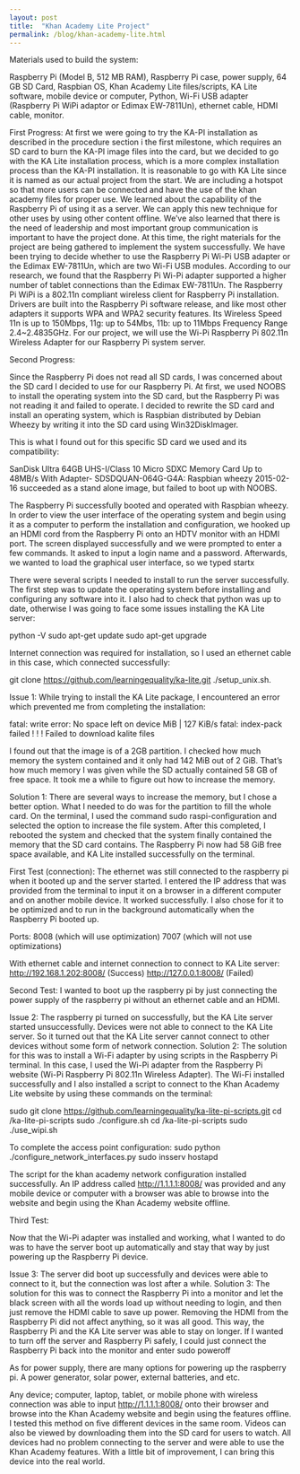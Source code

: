 ```yaml
---
layout: post
title:  "Khan Academy Lite Project"
permalink: /blog/khan-academy-lite.html
---
```


Materials used to build the system:

Raspberry Pi (Model B, 512 MB RAM), Raspberry Pi case, power supply, 64 GB SD Card, Raspbian OS, Khan Academy Lite files/scripts, KA Lite software, mobile device or computer, Python, Wi-Fi USB adapter (Raspberry Pi WiPi adaptor or Edimax EW-7811Un), ethernet cable, HDMI cable, monitor.


First Progress:
At first we were going to try the KA-PI installation as described in the procedure section i the first milestone, which requires an SD card to burn the KA-PI image files into the card, but we decided to go with the KA Lite installation process, which is a more complex installation process than the KA-PI installation. It is reasonable to go with KA Lite since it is named as our actual project from the start. We are including a hotspot so that more users can be connected and have the use of the khan academy files for proper use. We learned about the capability of the Raspberry Pi of using it as a server. We can apply this new technique for other uses by using other content offline. We’ve also learned that there is the need of leadership and most important group communication is important to have the project done. At this time, the right materials for the project are being gathered to implement the system successfully. We have been trying to decide whether to use the Raspberry Pi Wi-Pi USB adapter or the Edimax EW-7811Un, which are two Wi-Fi USB modules. According to our research, we found that the Raspberry Pi Wi-Pi adapter supported a higher number of tablet connections than the Edimax EW-7811Un. The Raspberry Pi WiPi is a 802.11n compliant wireless client for Raspberry Pi installation. Drivers are built into the Raspberry Pi software release, and like most other adapters it supports WPA and WPA2 security features. Its Wireless Speed 11n is up to 150Mbps, 11g: up to 54Mbs, 11b: up to 11Mbps Frequency Range 2.4~2.4835GHz. For our project, we will use the Wi-Pi Raspberry Pi 802.11n Wireless Adapter for our Raspberry Pi system server.

Second Progress:

Since the Raspberry Pi does not read all SD cards, I was concerned about the SD card I decided to use for our Raspberry Pi. At first, we used NOOBS to install the operating system into the SD card, but the Raspberry Pi was not reading it and failed to operate. I decided to rewrite the SD card and install an operating system, which is Raspbian distributed by Debian Wheezy by writing it into the SD card using Win32DiskImager.

This is what I found out for this specific SD card we used and its compatibility:

SanDisk Ultra 64GB UHS-I/Class 10 Micro SDXC Memory Card Up to 48MB/s With Adapter- SDSDQUAN-064G-G4A: 
Raspbian wheezy 2015-02-16 succeeded as a stand alone image, but failed to boot up with NOOBS.

The Raspberry Pi successfully booted and operated with Raspbian wheezy. In order to view the user interface of the operating system and begin using it as a computer to perform the installation and configuration, we hooked up an HDMI cord from the Raspberry Pi onto an HDTV monitor with an HDMI port. The screen displayed successfully and we were prompted to enter a few commands. It asked to input a login name and a password. Afterwards, we wanted to load the graphical user interface, so we typed startx

There were several scripts I needed to install to run the server successfully. The first step was to update the operating system before installing and configuring any software into it. 
I also had to check that python was up to date, otherwise I was going to face some issues installing the KA Lite server:

python -V
sudo apt-get update
sudo apt-get upgrade

Internet connection was required for installation, so I used an ethernet cable in this case, which connected successfully:

git clone https://github.com/learningequality/ka-lite.git
./setup_unix.sh.

Issue 1: While trying to install the KA Lite package, I encountered an error which prevented me from completing the installation:

fatal: write error: No space left on device MiB | 127 KiB/s
fatal: index-pack failed
! ! ! Failed to download kalite files

I found out that the image is of a 2GB partition. I checked how much memory the system contained and it only had 142 MiB out of 2 GiB. That’s how much memory I was given while the SD actually contained 58 GB of free space. It took me a while to figure out how to increase the memory. 

Solution 1: There are several ways to increase the memory, but I chose a better option.  What I needed to do was for the partition to fill the whole card. On the terminal, I used the command sudo raspi-configuration and selected the option to increase the file system. After this completed, I rebooted the system and checked that the system finally contained the memory that the SD card contains. The Raspberry Pi now had 58 GiB free space available, and KA Lite installed successfully on the terminal.



First Test (connection):
The ethernet was still connected to the raspberry pi when it booted up and the server started. I entered the IP address that was provided from the terminal to input it on a browser in a different computer and on another mobile device. It worked successfully. 
I also  chose for it to be optimized and to run in the background automatically when the Raspberry Pi booted up.

Ports:
8008 (which will use optimization)
7007 (which will not use optimizations)

With ethernet cable and internet connection to connect to KA Lite server:
http://192.168.1.202:8008/ (Success)
http://127.0.0.1:8008/ (Failed)

Second Test:
I wanted to boot up the raspberry pi by just connecting the power supply of the raspberry pi without an ethernet cable and an HDMI. 

Issue 2: The raspberry pi turned on successfully, but the KA Lite server started unsuccessfully. Devices were not able to connect to the KA Lite server. So it turned out that the KA Lite server cannot connect to other devices without some form of network connection. 
Solution 2: The solution for this was to install a Wi-Fi adapter by using scripts in the Raspberry Pi terminal. In this case, I used the Wi-Pi adapter from the Raspberry Pi website (Wi-Pi Raspberry Pi 802.11n Wireless Adapter). The Wi-Fi installed successfully and I also installed a script to connect to the Khan Academy Lite website by using these commands on the terminal:

sudo git clone https://github.com/learningequality/ka-lite-pi-scripts.git
cd /ka-lite-pi-scripts
sudo ./configure.sh
cd /ka-lite-pi-scripts
sudo ./use_wipi.sh

To complete the access point configuration:
sudo python ./configure_network_interfaces.py
sudo insserv hostapd

The script for the khan academy network configuration installed successfully. An IP address called http://1.1.1.1:8008/ was provided and any mobile device or computer with a browser was able to browse into the website and begin using the Khan Academy website offline. 

Third Test:

Now that the Wi-Pi adapter was installed and working, what I wanted to do was to have the server boot up automatically and stay that way by just powering up the Raspberry Pi device. 

Issue 3: The server did boot up successfully and devices were able to connect to it, but the connection was lost after a while. 
Solution 3: The solution for this was to connect the Raspberry Pi into a monitor and let the black screen with all the words load up without needing to login, and then just remove the HDMI cable to save up power. Removing the HDMI from the Raspberry Pi did not affect anything, so it was all good. This way, the Raspberry Pi and the KA Lite server was able to stay on longer. If I wanted to turn off the server and Raspberry Pi safely, I could just connect the Raspberry Pi back into the monitor and enter sudo poweroff

As for power supply, there are many options for powering up the raspberry pi. A power generator, solar power, external batteries, and etc.

Any device; computer, laptop, tablet, or mobile phone with wireless connection was able to input http://1.1.1.1:8008/ onto their browser and browse into the Khan Academy website and begin using the features offline. I tested this method on five different devices in the same room. Videos can also be viewed by downloading them into the SD card for users to watch. All devices had no problem connecting to the server and were able to use the Khan Academy features. With a little bit of improvement, I can bring this device into the real world.

